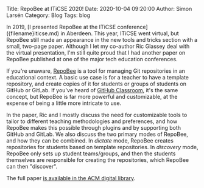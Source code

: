 Title: RepoBee at ITiCSE 2020!
Date: 2020-10-04 09:20:00
Author: Simon Larsén
Category: Blog
Tags: blog

In 2019, [I presented RepoBee at the ITiCSE conference] ({filename}iticse.md)
in Aberdeen. This year, ITiCSE went virtual, but RepoBee still made an
appearance in the new tools and tricks section with a small, two-page paper.
Although I let my co-author Ric Glassey deal with the virtual presentation, I'm
still quite proud that I had another paper on RepoBee published at one of the
major tech education conferences.

If you're unaware, [RepoBee](https://repobee.org) is a tool for managing Git
repositories in an educational context. A basic use case is for a teacher to
have a template repository, and create copies of it for students or groups of
students on GitHub or GitLab. If you've heard of [GitHub
Classroom](https://classroom.github.com), it's the same concept, but RepoBee is
far more powerful and customizable, at the expense of being a little more
intricate to use.

In the paper, Ric and I mostly discuss the need for customizable tools to tailor
to different teaching methodologies and preferences, and how RepoBee makes this
possible through plugins and by supporting both GitHub and GitLab. We also
discuss the two primary modes of RepoBee, and how they can be combined. In
_dictate_ mode, RepoBee creates repositories for students based on template
repositories.  In _discovery_ mode, RepoBee only sets up student teams/groups,
and then the students themselves are responsible for creating the repositories,
which RepoBee can then "discover".

The full paper [is available in the ACM digital
library](https://doi.org/10.1145/3341525.3393999).
